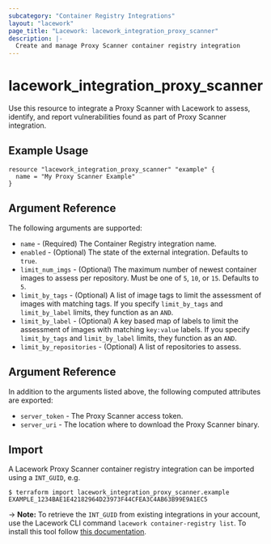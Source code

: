 ```yaml
---
subcategory: "Container Registry Integrations"
layout: "lacework"
page_title: "Lacework: lacework_integration_proxy_scanner"
description: |-
  Create and manage Proxy Scanner container registry integration
---
```


# lacework\_integration\_proxy\_scanner

Use this resource to integrate a Proxy Scanner with Lacework to assess, identify,
and report vulnerabilities found as part of Proxy Scanner integration.

## Example Usage

```hcl
resource "lacework_integration_proxy_scanner" "example" {
  name = "My Proxy Scanner Example"
}
```

## Argument Reference

The following arguments are supported:

* `name` - (Required) The Container Registry integration name.
* `enabled` - (Optional) The state of the external integration. Defaults to `true`.
* `limit_num_imgs` - (Optional) The maximum number of newest container images to assess per repository. Must be one of `5`, `10`, or `15`. Defaults to `5`.
* `limit_by_tags` - (Optional) A list of image tags to limit the assessment of images with matching tags. If you specify `limit_by_tags` and `limit_by_label` limits, they function as an `AND`.
* `limit_by_label` - (Optional) A key based map of labels to limit the assessment of images with matching `key:value` labels. If you specify `limit_by_tags` and `limit_by_label` limits, they function as an `AND`.
* `limit_by_repositories` - (Optional) A list of repositories to assess.

## Argument Reference

In addition to the arguments listed above, the following computed attributes are exported:

* `server_token` - The Proxy Scanner access token.
* `server_uri` - The location where to download the Proxy Scanner binary.

## Import

A Lacework Proxy Scanner container registry integration can be imported using a `INT_GUID`, e.g.

```
$ terraform import lacework_integration_proxy_scanner.example EXAMPLE_1234BAE1E42182964D23973F44CFEA3C4AB63B99E9A1EC5
```
-> **Note:** To retrieve the `INT_GUID` from existing integrations in your account, use the
	Lacework CLI command `lacework container-registry list`. To install this tool follow
	[this documentation](https://docs.lacework.com/cli/).
